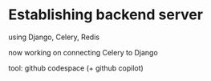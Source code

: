 ﻿# Establishing backend server
using Django, Celery, Redis

now working on connecting Celery to Django

tool: github codespace (+ github copilot)
